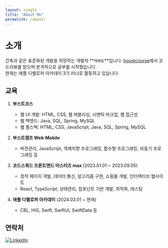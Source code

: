 ```yaml
---
layout: single
title: "About Me"
permalink: /about/
---
```


# 소개

건축과 같은 표준화된 개발을 희망하는 개발자 **`제페토`**입니다.
[boostcourse](https://www.boostcourse.org/)에서 코드리뷰를 받으며 본격적으로 공부를 시작했습니다.  
현재는 애플 디벨로퍼 아카데미 3기 러너로 활동하고 있습니다.

## 교육

1. **부스트코스**
   - 웹 UI 개발: HTML, CSS, 웹 퍼블리싱, 시맨틱 마크업, 웹 접근성
   - 웹 백엔드: Java, SQL, Spring, MySQL
   - 웹 풀스택: HTML, CSS, JavaScript, Java, SQL, Spring, MySQL

2. **부스트캠프 Web·Mobile**
   - 버전관리, JavaScript, 객체지향 프로그래밍, 함수형 프로그래밍, 비동기 프로그래밍 등

3. **코드스쿼드 프론트엔드 마스터즈 max** (2023.01.01 ~ 2023.09.05)
   - 정적 페이지 개발, 데이터 통신, 알고리즘 구현, 쇼핑몰 개발, 인터랙티브 웹사이트
   - React, TypeScript, 상태관리, 컴포넌트 기반 개발, 최적화, 테스팅

4. **애플 디벨로퍼 아카데미** (2024.03.01 ~ 현재)
   - CBL, HIG, Swift, SwiftUI, SwiftData 등

## 연락처

[![LinkedIn](https://img.shields.io/badge/LinkedIn-0A66C2.svg?style=for-the-badge&logo=LinkedIn&logoColor=white)](https://www.linkedin.com/in/%EC%84%B8%EC%A7%84-%EB%B0%95-770b57233/)